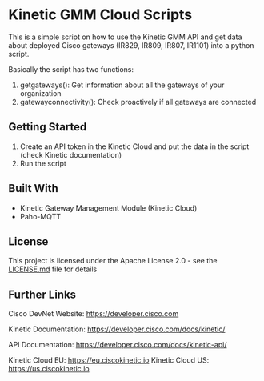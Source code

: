 # Kinetic GMM Cloud Scripts

This is a simple script on how to use the Kinetic GMM API and get data about deployed Cisco gateways (IR829, IR809, IR807, IR1101) into a python script.

Basically the script has two functions:

1. getgateways(): Get information about all the gateways of your organization
2. gatewayconnectivity(): Check proactively if all gateways are connected

## Getting Started

1. Create an API token in the Kinetic Cloud and put the data in the script (check Kinetic documentation)
2. Run the script

## Built With

* Kinetic Gateway Management Module (Kinetic Cloud)
* Paho-MQTT

## License

This project is licensed under the Apache License 2.0 - see the [LICENSE.md](LICENSE.md) file for details

## Further Links

Cisco DevNet Website: https://developer.cisco.com

Kinetic Documentation: https://developer.cisco.com/docs/kinetic/

API Documentation: https://developer.cisco.com/docs/kinetic-api/

Kinetic Cloud EU: https://eu.ciscokinetic.io
Kinetic Cloud US: https://us.ciscokinetic.io
